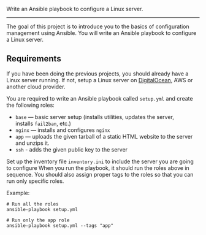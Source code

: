 Write an Ansible playbook to configure a Linux server.

---

The goal of this project is to introduce you to the basics of configuration management using Ansible. You will write an Ansible playbook to configure a Linux server.

## Requirements

If you have been doing the previous projects, you should already have a Linux server running. If not, setup a Linux server on [DigitalOcean](https://m.do.co/c/b29aa8845df8), AWS or another cloud provider.

You are required to write an Ansible playbook called `setup.yml` and create the following roles:

- `base` — basic server setup (installs utilities, updates the server, installs `fail2ban`, etc.)
- `nginx` — installs and configures `nginx`
- `app` — uploads the given tarball of a static HTML website to the server and unzips it.
- `ssh` - adds the given public key to the server

Set up the inventory file `inventory.ini` to include the server you are going to configure When you run the playbook, it should run the roles above in sequence. You should also assign proper tags to the roles so that you can run only specific roles.

Example:
```
# Run all the roles
ansible-playbook setup.yml

# Run only the app role
ansible-playbook setup.yml --tags "app"
```
